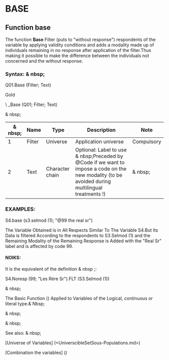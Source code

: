 # BASE

## Function base

The function **Base** Filter (puts to "without response") respondents of the variable by applying validity conditions and adds a modality made up of individuals remaining in no response after application of the filter.Thus making it possible to make the difference between the individuals not concerned and the without response.

### Syntax: & nbsp;

Q01.Base (Filter; Text)

Gold

\ _Base (Q01; Filter; Text)

& nbsp;

|& nbsp;|**Name** |**Type** |**Description** |**Note** |
|--- |--- |--- |--- |--- |
|&#49;|Filter |Universe |Application universe |Compulsory |
|&#50;|Text |Character chain |Optional: Label to use & nbsp;Preceded by @Code if we want to impose a code on the new modality (to be avoided during multilingual treatments \!) |& nbsp;|

### EXAMPLES:

S4.base (s3.selmod (1); "@99 the real sr")

The Variable Obtained is in All Respects Similar To The Variable S4.But Its Data is filtered According to the respondents to S3.Selmod (1) and the Remaining Modality of the Remaining Response is Added with the "Real Sr" label and is affected by code 99.

#### NOIKS:

It is the equivalent of the definition & nbsp ;:

S4.Noresp (99; "Les Rére Sr").FLT (S3.Selmod (1))

& nbsp;

The Basic Function () Applied to Variables of the Logical, continuous or literal type.& Nbsp;

& nbsp;

& nbsp;

See also: & nbsp;

[Universe of Variables] (<UniverscibleSetSous-Populations.md>)

[Combination the variables] (<combination thevariables1.md>)